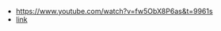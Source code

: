 * https://www.youtube.com/watch?v=fw5ObX8P6as&t=9961s
* [link](https://laracasts.com/series/php-for-beginners-2023-edition/episodes/30)